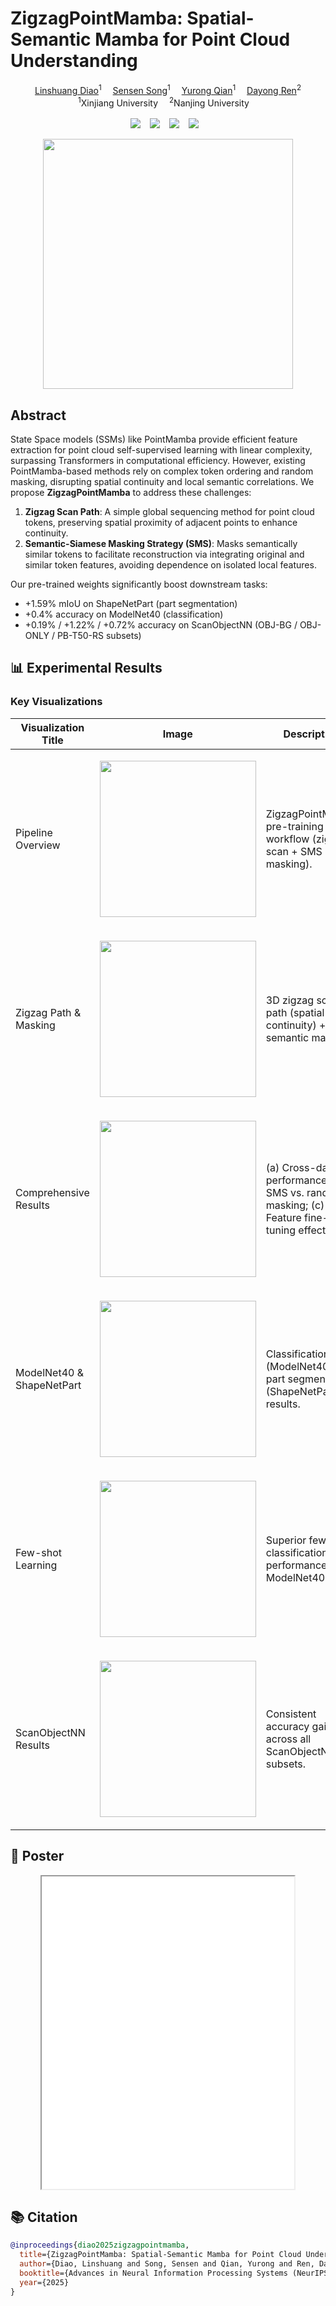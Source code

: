 # ZigzagPointMamba: Spatial-Semantic Mamba for Point Cloud Understanding
<div align='center'>
    <a href='mailto:107552304043@stu.xju.edu.cn' target='_blank'>Linshuang Diao</a><sup>1</sup> 
    <a href='mailto:songsensen@stu.xju.edu.cn' target='_blank'>Sensen Song</a><sup>1</sup> 
    <a href='mailto:qyr@stu.xju.edu.cn' target='_blank'>Yurong Qian</a><sup>1</sup> 
    <a href='mailto:rdyedu@gmail.com' target='_blank'>Dayong Ren</a><sup>2</sup>
</div>
<div align='center'>
    <sup>1</sup>Xinjiang University  <sup>2</sup>Nanjing University 
</div>
<br>
<div align="center">
  <a href="https://Rabbitttttt218.github.io/ZigzagPointMamba/"><img src="https://img.shields.io/static/v1?label=Project&message=Page&color=purple"></a>  
  <a href="https://arxiv.org/abs/2505.21381"><img src="https://img.shields.io/static/v1?label=Paper&message=Arxiv&color=red&logo=arxiv"></a>  
  <a href="https://github.com/Rabbitttttt218/ZigzagPointMamba"><img src="https://img.shields.io/static/v1?label=Code&message=Github&color=blue&logo=github"></a>  
  <a href="https://arxiv.org/pdf/2505.21381.pdf"><img src="https://img.shields.io/static/v1?label=PDF&message=Download&color=green"></a>  
</div>
<p align="center">
  <img src="static/images/pipeline.png" height=400>
</p>


## Abstract
State Space models (SSMs) like PointMamba provide efficient feature extraction for point cloud self-supervised learning with linear complexity, surpassing Transformers in computational efficiency. However, existing PointMamba-based methods rely on complex token ordering and random masking, disrupting spatial continuity and local semantic correlations. We propose <strong>ZigzagPointMamba</strong> to address these challenges:
1. **Zigzag Scan Path**: A simple global sequencing method for point cloud tokens, preserving spatial proximity of adjacent points to enhance continuity.
2. **Semantic-Siamese Masking Strategy (SMS)**: Masks semantically similar tokens to facilitate reconstruction via integrating original and similar token features, avoiding dependence on isolated local features.

Our pre-trained weights significantly boost downstream tasks:
- +1.59% mIoU on ShapeNetPart (part segmentation)
- +0.4% accuracy on ModelNet40 (classification)
- +0.19% / +1.22% / +0.72% accuracy on ScanObjectNN (OBJ-BG / OBJ-ONLY / PB-T50-RS subsets)


## 📊 Experimental Results
### Key Visualizations
| Visualization Title | Image | Description |
|---------------------|-------|-------------|
| Pipeline Overview | <p align="center"><img src="static/images/pipeline.png" height=250></p> | ZigzagPointMamba pre-training workflow (zigzag scan + SMS masking). |
| Zigzag Path & Masking | <p align="center"><img src="static/images/zigzag_path_and_masking.png" height=250></p> | 3D zigzag scan path (spatial continuity) + SMS semantic masking. |
| Comprehensive Results | <p align="center"><img src="static/images/comprehensive_results.png" height=250></p> | (a) Cross-dataset performance; (b) SMS vs. random masking; (c) Feature fine-tuning effect. |
| ModelNet40 & ShapeNetPart | <p align="center"><img src="static/images/Classification_on_ModelNet40_and_Part_Seg_on_ShapeNetPart.png" height=250></p> | Classification (ModelNet40) and part segmentation (ShapeNetPart) results. |
| Few-shot Learning | <p align="center"><img src="static/images/Few-shot.png" height=250></p> | Superior few-shot classification performance on ModelNet40. |
| ScanObjectNN Results | <p align="center"><img src="static/images/ScanobjNN.png" height=250></p> | Consistent accuracy gains across all ScanObjectNN subsets. |


## 📝 Poster
<p align="center">
  <iframe src="static/pdfs/NeurIPS2025_9291_ZiazagPointMamba.pdf" width="80%" height="500"></iframe>
</p>


## 📚 Citation
```bibtex
@inproceedings{diao2025zigzagpointmamba,
  title={ZigzagPointMamba: Spatial-Semantic Mamba for Point Cloud Understanding},
  author={Diao, Linshuang and Song, Sensen and Qian, Yurong and Ren, Dayong},
  booktitle={Advances in Neural Information Processing Systems (NeurIPS)},
  year={2025}
}
